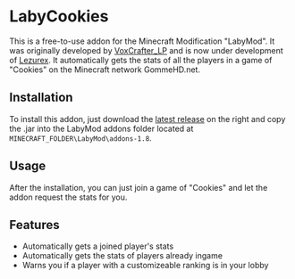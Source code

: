 # LabyCookies
This is a free-to-use addon for the Minecraft Modification "LabyMod". It was originally developed by [VoxCrafter_LP](https://github.com/VoxCrafterLP) and is now under development of [Lezurex](https://github.com/Lezurex). It automatically gets the stats of all the players
in a game of "Cookies" on the Minecraft network GommeHD.net.

## Installation
To install this addon, just download the [latest release](https://github.com/Lezurex/LabyCookies/releases) on the right and copy the .jar into the LabyMod addons folder located at `MINECRAFT_FOLDER\LabyMod\addons-1.8`.

## Usage
After the installation, you can just join a game of "Cookies" and let the addon request the stats for you.

## Features
- Automatically gets a joined player's stats
- Automatically gets the stats of players already ingame
- Warns you if a player with a customizeable ranking is in your lobby
